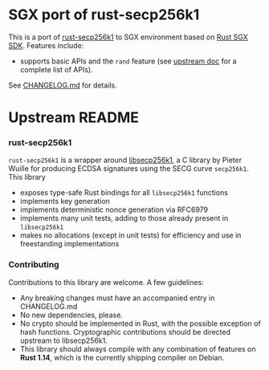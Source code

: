 # SGX port of rust-secp256k1

This is a port of [rust-secp256k1]() to SGX environment based on [Rust SGX SDK](https://github.com/baidu/rust-sgx-sdk). Features include: 

- supports basic APIs and the `rand` feature (see [upstream doc](https://docs.rs/secp256k1/) for a complete list of APIs).

See [CHANGELOG.md](CHANGELOG.md) for details.


# Upstream README

### rust-secp256k1

`rust-secp256k1` is a wrapper around [libsecp256k1](https://github.com/bitcoin-core/secp256k1),
a C library by Pieter Wuille for producing ECDSA signatures using the SECG curve
`secp256k1`. This library
* exposes type-safe Rust bindings for all `libsecp256k1` functions
* implements key generation
* implements deterministic nonce generation via RFC6979
* implements many unit tests, adding to those already present in `libsecp256k1`
* makes no allocations (except in unit tests) for efficiency and use in freestanding implementations

### Contributing

Contributions to this library are welcome. A few guidelines:

* Any breaking changes must have an accompanied entry in CHANGELOG.md
* No new dependencies, please.
* No crypto should be implemented in Rust, with the possible exception of hash functions. Cryptographic contributions should be directed upstream to libsecp256k1.
* This library should always compile with any combination of features on **Rust 1.14**, which is the currently shipping compiler on Debian.

